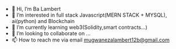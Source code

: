 - 👋 Hi, I’m Ba Lambert
- 👀 I’m interested in full stack Javascript(MERN STACK + MYSQL), ai(python) and Blockchain
- 🌱 I’m currently learning web3(Solidity,smart contracts...) 
- 💞️ I’m looking to collaborate on ...
- 📫 How to reach me via email mugwanezalambert12b@gmail.com

<!---
mugwanezalambert/mugwanezalambert is a ✨ special ✨ repository because its `README.md` (this file) appears on your GitHub profile.
You can click the Preview link to take a look at your changes.
--->
